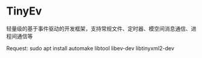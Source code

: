 # TinyEv
轻量级的基于事件驱动的开发框架，支持常规文件、定时器、模空间消息通信、进程间通信等

Request:
	sudo apt install automake libtool libev-dev libtinyxml2-dev
